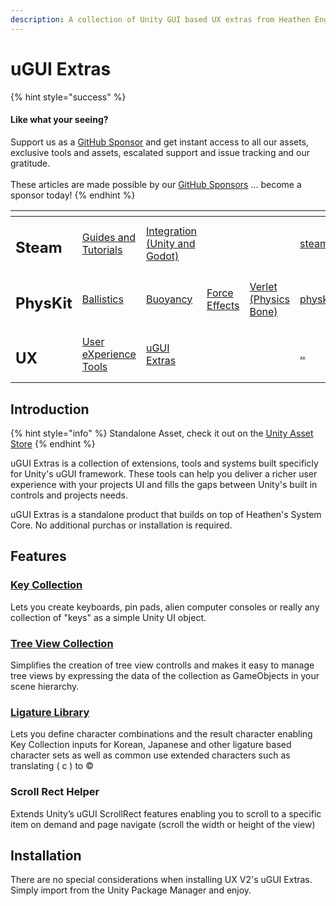 ```yaml
---
description: A collection of Unity GUI based UX extras from Heathen Engineering.
---
```


# uGUI Extras

{% hint style="success" %}
#### Like what your seeing?

Support us as a [GitHub Sponsor](../../../../) and get instant access to all our assets, exclusive tools and assets, escalated support and issue tracking and our gratitude.\
\
These articles are made possible by our [GitHub Sponsors](../../../../) ... become a sponsor today!
{% endhint %}

<table data-view="cards"><thead><tr><th></th><th></th><th></th><th></th><th></th><th data-hidden data-card-target data-type="content-ref"></th><th data-hidden data-card-cover data-type="files"></th></tr></thead><tbody><tr><td><h2>Steam</h2></td><td><a href="../../../../company/concepts/steam/">Guides and Tutorials</a></td><td><a href="../../../steamworks/">Integration (Unity and Godot)</a></td><td></td><td></td><td><a href="../../../../company/concepts/steam/">steam</a></td><td><a href="../../../../.gitbook/assets/Steamworks Card.png">Steamworks Card.png</a></td></tr><tr><td><h2>PhysKit</h2></td><td><a href="../../../physkit/learning/sample-scenes/1-ballistic-basics.md">Ballistics</a></td><td><a href="../../../physkit/learning/sample-scenes/1-buoyancy-example.md">Buoyancy</a></td><td><a href="../../../physkit/learning/sample-scenes/1-force-effect-fields.md">Force Effects</a></td><td><a href="../../../physkit/learning/sample-scenes/2-verlet-spring-skinned-mesh.md">Verlet (Physics Bone)</a></td><td><a href="../../../physkit/">physkit</a></td><td><a href="../../../../.gitbook/assets/PhysKit Card.png">PhysKit Card.png</a></td></tr><tr><td><h2>UX</h2></td><td><a href="../core-concepts/">User eXperience Tools</a></td><td><a href="./">uGUI Extras</a></td><td></td><td></td><td><a href="../../">..</a></td><td><a href="../../../../.gitbook/assets/Splash Screen (1).png">Splash Screen (1).png</a></td></tr></tbody></table>

## Introduction

{% hint style="info" %}
Standalone Asset, check it out on the [Unity Asset Store](https://assetstore.unity.com/packages/2d/gui/ux-v2-ugui-extras-202542)
{% endhint %}

uGUI Extras is a collection of extensions, tools and systems built specificly for Unity's uGUI framework. These tools can help you deliver a richer user experience with your projects UI and fills the gaps between Unity's built in controls and projects needs.

uGUI Extras is a standalone product that builds on top of Heathen's System Core. No additional purchas or installation is required.

## Features

### [Key Collection](key-collection.md)

Lets you create keyboards, pin pads, alien computer consoles or really any collection of "keys" as a simple Unity UI object.

### [Tree View Collection](tree-view.md)

Simplifies the creation of tree view controlls and makes it easy to manage tree views by expressing the data of the collection as GameObjects in your scene hierarchy.

### [Ligature Library](ligature-tools.md#ligature-library)

Lets you define character combinations and the result character enabling Key Collection inputs for Korean, Japanese and other ligature based character sets as well as common use extended characters such as translating ( c ) to ©

### Scroll Rect Helper

Extends Unity’s uGUI ScrollRect features enabling you to scroll to a specific item on demand and page navigate (scroll the width or height of the view)

## Installation

There are no special considerations when installing UX V2's uGUI Extras. Simply import from the Unity Package Manager and enjoy.

